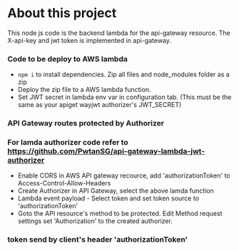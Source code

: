 # About this project
This node js code is the backend lambda for the api-gateway resource.
The X-api-key and jwt token is implemented in api-gateway. 

### Code to be deploy to AWS lambda
- `npm i` to install dependencies. Zip all files and node_modules folder as a zip
- Deploy the zip file to a AWS lambda function.
- Set JWT secret in lambda env var in configuration tab. (This must be the same as your apiget wayjwt authorizer's JWT_SECRET)

### API Gateway routes protected by Authorizer
### For lamda authorizer code refer to https://github.com/PwtanSG/api-gateway-lambda-jwt-authorizer
- Enable CORS in AWS API gateway recource, add 'authorizationToken' to Access-Control-Allow-Headers
- Create Authorizer in API Gateway, select the above lamda function
- Lambda event payload - Select token and set token source to 'authorizationToken'
- Goto the API resource's method to be protected. Edit Method request settings set 'Authorization' to the created authorizer. 

### token send by client's header 'authorizationToken'